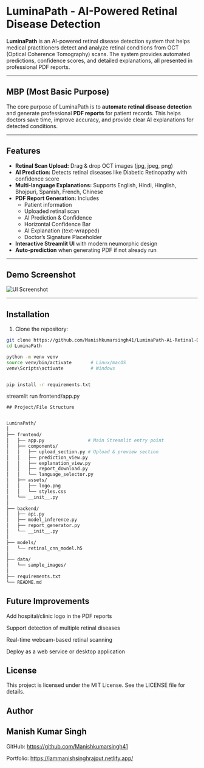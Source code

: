 # LuminaPath - AI-Powered Retinal Disease Detection

**LuminaPath** is an AI-powered retinal disease detection system that helps medical practitioners detect and analyze retinal conditions from OCT (Optical Coherence Tomography) scans. The system provides automated predictions, confidence scores, and detailed explanations, all presented in professional PDF reports.

---

## MBP (Most Basic Purpose)

The core purpose of LuminaPath is to **automate retinal disease detection** and generate professional **PDF reports** for patient records. This helps doctors save time, improve accuracy, and provide clear AI explanations for detected conditions.

---

## Features

- **Retinal Scan Upload:** Drag & drop OCT images (jpg, jpeg, png)  
- **AI Prediction:** Detects retinal diseases like Diabetic Retinopathy with confidence score  
- **Multi-language Explanations:** Supports English, Hindi, Hinglish, Bhojpuri, Spanish, French, Chinese  
- **PDF Report Generation:** Includes
  - Patient information  
  - Uploaded retinal scan  
  - AI Prediction & Confidence  
  - Horizontal Confidence Bar  
  - AI Explanation (text-wrapped)  
  - Doctor’s Signature Placeholder  
- **Interactive Streamlit UI** with modern neumorphic design  
- **Auto-prediction** when generating PDF if not already run

---

## Demo Screenshot

![UI Screenshot](path_to_screenshot.png)

---

## Installation

1. Clone the repository:

```bash
git clone https://github.com/Manishkumarsingh41/LuminaPath-Ai-Retinal-Disease-Detection.git
cd LuminaPath


```
```bash 
python -m venv venv
source venv/bin/activate       # Linux/macOS
venv\Scripts\activate          # Windows

```
```bash 

pip install -r requirements.txt
```

streamlit run frontend/app.py

```
## Project/File Structure
```
```bash

LuminaPath/
│
├── frontend/
│   ├── app.py                # Main Streamlit entry point
│   ├── components/
│   │   ├── upload_section.py # Upload & preview section
│   │   ├── prediction_view.py
│   │   ├── explanation_view.py
│   │   ├── report_download.py
│   │   └── language_selector.py
│   ├── assets/
│   │   ├── logo.png
│   │   └── styles.css
│   └── __init__.py
│
├── backend/
│   ├── api.py
│   ├── model_inference.py
│   ├── report_generator.py
│   └── __init__.py
│
├── models/
│   └── retinal_cnn_model.h5
│
├── data/
│   └── sample_images/
│
├── requirements.txt
└── README.md

```

## Future Improvements

Add hospital/clinic logo in the PDF reports

Support detection of multiple retinal diseases

Real-time webcam-based retinal scanning

Deploy as a web service or desktop application

## License

This project is licensed under the MIT License. See the LICENSE file for details.

## Author

## Manish Kumar Singh
GitHub: https://github.com/Manishkumarsingh41

Portfolio: https://iammanishsinghrajput.netlify.app/
